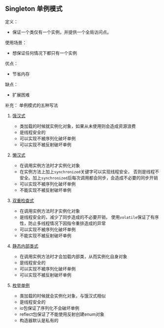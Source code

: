 ## Singleton 单例模式

定义：
- 保证一个类仅有一个实例，并提供一个全局访问点。

使用场景：
- 想保证任何情况下都只有一个实例

优点：
- 节省内存

缺点：
- 扩展困难

补充：
单例模式的五种写法
1. [饿汉式](java/HungrySingleton.java)
    - 类加载的时候就实例化对象，如果从未使用则会造成资源浪费
    - 是线程安全的
    - 可以实现不被序列化破坏单例
    - 可以实现不被反射破坏单例
    
2. [懒汉式](java/LazySingleton.java)
    - 在调用实例方法时才实例化对象
    - 在实例方法上加上`synchronized`关键字可以实现线程安全，
    否则是线程不安全。加上`synchronized`后每次调用都会同步，会造成不必要的同步开销
    - 可以实现不被序列化破坏单例
    - 不能实现不被反射破坏单例
    
3. [双重检查式](java/LazyDoubleCheckSingleton.java)
    - 在调用实例方法时才实例化对象
    - 是线程安全的，减少了同步造成的不必要开销，
    使用`volatile`保证了有序性，防止多线程情况下因指令重排造成的异常
    - 可以实现不被序列化破坏单例
    - 不能实现不被反射破坏单例

4. [静态内部类式](java/StaticInnerClassSingleton.java)
    - 在调用实例方法时才会加载内部类，从而实例化自身对象
    - 是线程安全的
    - 可以实现不被序列化破坏单例
    - 可以实现不被反射破坏单例
    
5. [枚举单例](java/EnumInstance.java)
    - 类加载的时候就会实例化对象，与饿汉式相似
    - 是线程安全的
    - io包保证了序列化不会破坏单例
    - reflect包保证了不能使用反射创建enum对象
    - 构造器默认是私有的
